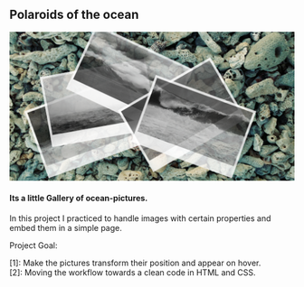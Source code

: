 ## Polaroids of the ocean

![](./src/images/gallery.png)

#### Its a little Gallery of ocean-pictures.  

In this project I practiced to handle images with certain properties and embed them in a simple page. 

Project Goal: 

[1]: Make the pictures transform their position and appear on   hover.  
[2]: Moving the workflow towards a clean code in HTML and CSS.  